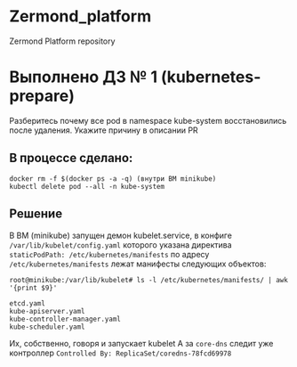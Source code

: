 # Zermond_platform
Zermond Platform repository


# Выполнено ДЗ № 1 (kubernetes-prepare)

Разберитесь почему все pod в namespace kube-system восстановились после удаления. Укажите причину в описании PR

## В процессе сделано:

```
docker rm -f $(docker ps -a -q) (внутри ВМ minikube)
kubectl delete pod --all -n kube-system
```

## Решение
В ВМ (minikube) запущен демон kubelet.service, в конфиге `/var/lib/kubelet/config.yaml` которого указана директива `staticPodPath: /etc/kubernetes/manifests`
по адресу `/etc/kubernetes/manifests` лежат манифесты следующих объектов:

```
root@minikube:/var/lib/kubelet# ls -l /etc/kubernetes/manifests/ | awk '{print $9}'

etcd.yaml
kube-apiserver.yaml
kube-controller-manager.yaml
kube-scheduler.yaml
```
Их, собственно, говоря и запускает kubelet
А за `core-dns` следит уже контроллер `Controlled By: ReplicaSet/coredns-78fcd69978`